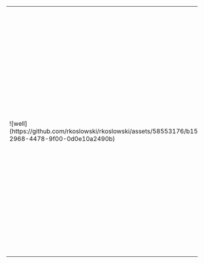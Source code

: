 <p align="center">
  <table>
    <tr>
      <td>
        ![well](https://github.com/rkoslowski/rkoslowski/assets/58553176/b15b1efc-2968-4478-9f00-0d0e10a2490b)
      </td>
      <td>
        <p align="left" style="margin-left: 20px;">
          <strong>Your Project Title or Introduction</strong><br>
          Description or any text you want to put here. You can use HTML tags like <br> for line breaks, <strong> for bold text, etc., to format your text according to your needs. This setup allows you to present both visual and             textual information side by side in a clean and engaging way.
        </p>
      </td>
    </tr>
  </table>
</p>
